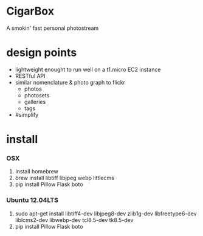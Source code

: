 CigarBox
========
A smokin' fast personal photostream

# design points
* lightweight enought to run well on a t1.micro EC2 instance
* RESTful API
* similar nomenclature & photo graph to flickr
  - photos
  - photosets
  - galleries
  - tags
* #simplify

# install
### OSX
1. Install homebrew
2. brew install libtiff libjpeg webp littlecms
3. pip install Pillow Flask boto

### Ubuntu 12.04LTS
1. sudo apt-get install libtiff4-dev libjpeg8-dev zlib1g-dev libfreetype6-dev liblcms2-dev libwebp-dev tcl8.5-dev tk8.5-dev
2. pip install Pillow Flask boto


